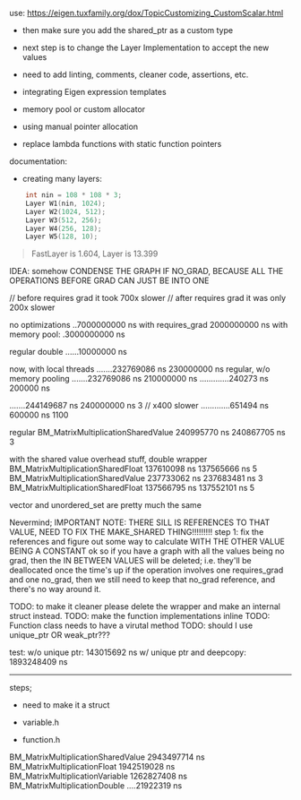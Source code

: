use: https://eigen.tuxfamily.org/dox/TopicCustomizing_CustomScalar.html

- then make sure you add the shared_ptr as a custom type
- next step is to change the Layer Implementation to accept the new values

- need to add linting, comments, cleaner code, assertions, etc.
- integrating Eigen expression templates
- memory pool or custom allocator
- using manual pointer allocation
- replace lambda functions with static function pointers

documentation:

- creating many layers:

```cpp
    int nin = 108 * 108 * 3;
    Layer W1(nin, 1024);
    Layer W2(1024, 512);
    Layer W3(512, 256);
    Layer W4(256, 128);
    Layer W5(128, 10);
```

> FastLayer is 1.604, Layer is 13.399

IDEA: somehow CONDENSE THE GRAPH IF NO_GRAD, BECAUSE ALL THE OPERATIONS BEFORE GRAD CAN JUST BE INTO ONE

// before requires grad it took 700x slower
// after requires grad it was only 200x slower

no optimizations ..7000000000 ns
with requires_grad 2000000000 ns
with memory pool: .3000000000 ns

<!-- with mp + lambda optim -->

regular double ......10000000 ns

now, with local threads
.......232769086 ns 230000000 ns
regular, w/o memory pooling
.......232769086 ns 210000000 ns
.............240273 ns 200000 ns

.......244149687 ns 240000000 ns 3 // x400 slower
.............651494 ns 600000 ns 1100

regular
BM_MatrixMultiplicationSharedValue 240995770 ns 240867705 ns 3

with the shared value overhead stuff, double wrapper
BM_MatrixMultiplicationSharedFloat 137610098 ns 137565666 ns 5
BM_MatrixMultiplicationSharedValue 237733062 ns 237683481 ns 3
BM_MatrixMultiplicationSharedFloat 137566795 ns 137552101 ns 5

vector and unordered_set are pretty much the same

Nevermind;
IMPORTANT NOTE: THERE SILL IS REFERENCES TO THAT VALUE, NEED TO FIX THE MAKE_SHARED THING!!!!!!!!!
step 1: fix the references and figure out some way to calculate WITH THE OTHER VALUE BEING A CONSTANT
ok so if you have a graph with all the values being no grad, then the IN BETWEEN VALUES will be deleted; i.e. they'll be deallocated once the time's up
if the operation involves one requires_grad and one no_grad, then we still need to keep that no_grad reference, and there's no way around it.

TODO: to make it cleaner please delete the wrapper and make an internal struct instead.
TODO: make the function implementations inline
TODO: Function class needs to have a virutal method
TODO: should I use unique_ptr OR weak_ptr???

test:
w/o unique ptr: 143015692 ns
w/ unique ptr and deepcopy: 1893248409 ns

---

steps;

- need to make it a struct

- variable.h
- function.h

BM_MatrixMultiplicationSharedValue 2943497714 ns
BM_MatrixMultiplicationFloat 1942519028 ns
BM_MatrixMultiplicationVariable 1262827408 ns
BM_MatrixMultiplicationDouble ....21922319 ns

